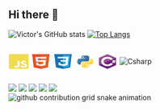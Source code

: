 ## Hi there 👋
![Victor's GitHub stats](https://github-readme-stats.vercel.app/api?username=VictorRojasHub&show_icons=true&theme=dracula)
[![Top Langs](https://github-readme-stats.vercel.app/api/top-langs/?username=VictorRojasHub&layout=donut&theme=dracula)](https://github.com/VictorRojasHub/github-readme-stats)
<div style="display: inline_block"><br>
  <img align="center" alt="JS" height="30" width="40" src="https://raw.githubusercontent.com/devicons/devicon/master/icons/javascript/javascript-plain.svg">
  <img align="center" alt="HTML5" height="30" width="40" src="https://raw.githubusercontent.com/devicons/devicon/master/icons/html5/html5-original.svg">
  <img align="center" alt="CSS" height="30" width="40" src="https://raw.githubusercontent.com/devicons/devicon/master/icons/css3/css3-original.svg">
  <img align="center" alt="Python" height="30" width="40" src="https://raw.githubusercontent.com/devicons/devicon/master/icons/python/python-original.svg">
  <img align="center" alt="Csharp" height="30" width="40" src="https://raw.githubusercontent.com/devicons/devicon/master/icons/csharp/csharp-original.svg">
  <img align="center" alt="Csharp" height="30" width="40" src="https://www.dockhunt.com/_next/image?url=https%3A%2F%2Fdockhunt-images.nyc3.cdn.digitaloceanspaces.com%2F907f145c-ed79-4114-b73e-fd8ef4ccab56&w=256&q=75">
</div>
  
  ##
 
<div> 
  <a href="https://www.youtube.com/@Literato_Games" target="_blank"><img src="https://img.shields.io/badge/YouTube-FF0000?style=for-the-badge&logo=youtube&logoColor=white" target="_blank"></a>
  <a href="https://www.instagram.com/vic7or77" target="_blank"><img src="https://img.shields.io/badge/-Instagram-%23E4405F?style=for-the-badge&logo=instagram&logoColor=white" target="_blank"></a>
 <a href="" target="_blank"><img src="https://img.shields.io/badge/Discord-7289DA?style=for-the-badge&logo=discord&logoColor=white" target="_blank"></a> 
  <a href = ""><img src="https://img.shields.io/badge/-Gmail-%23333?style=for-the-badge&logo=gmail&logoColor=white" target="_blank"></a>
  <a href="https://www.linkedin.com/in/victor-rojas-517666293/" target="_blank"><img src="https://img.shields.io/badge/-LinkedIn-%230077B5?style=for-the-badge&logo=linkedin&logoColor=white" target="_blank"></a> 


 
</div>
<picture>
  <source media="(prefers-color-scheme: dark)" srcset="https://raw.githubusercontent.com/VictorRojasHub/VictorRojasHub/output/github-contribution-grid-snake-dark.svg">
  <source media="(prefers-color-scheme: light)" srcset="https://raw.githubusercontent.com/VictorRojasHub/VictorRojasHub/output/github-contribution-grid-snake.svg">
  <img alt="github contribution grid snake animation" src="https://raw.githubusercontent.com/VictorRojasHub/VictorRojasHub/output/github-contribution-grid-snake.svg">
</picture>
<!--
**VictorRojasHub/VictorRojasHub** is a ✨ _special_ ✨ repository because its `README.md` (this file) appears on your GitHub profile.

Here are some ideas to get you started:

- 👾 I’m currently working on Games, testing engines.
- 🌱 I’m currently learning  ...
- 👯 I’m looking to collaborate on ...
- 🤔 I’m looking for help with ...
- 💬 Ask me about ...
- 📫 How to reach me: ...
- 😄 Pronouns: ...
- ⚡ Fun fact: ...
-->
